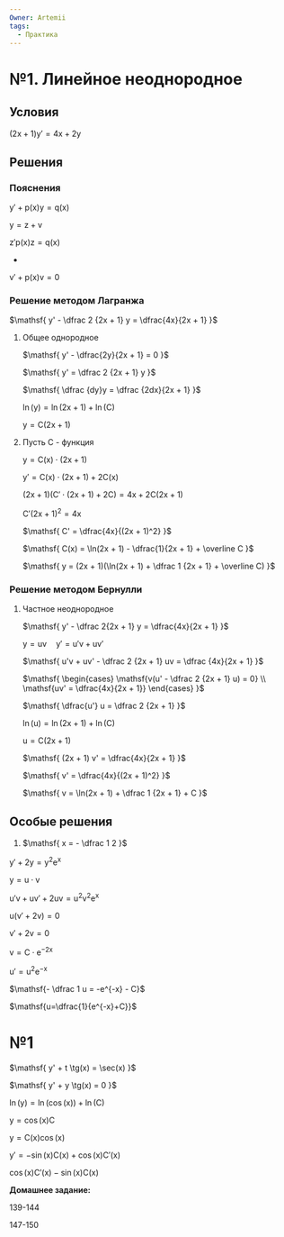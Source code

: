 ```yaml
---
Owner: Artemii
tags:
  - Практика
---
```

# №1. Линейное неоднородное

## Условия

$\mathsf{  
(2x + 1) y' = 4x + 2y  
}$

## Решения

### Пояснения

$\mathsf{  
y' + p(x) y = q(x)  
}$

$\mathsf{  
y = z + v  
}$

$\mathsf{  
z'p(x)z = q(x)  
}$

*

$\mathsf{  
v' + p(x)v = 0  
}$

### Решение методом Лагранжа

$\mathsf{  
y' - \dfrac 2 {2x + 1} y = \dfrac{4x}{2x + 1}  
}$

1. Общее однородное
    
    $\mathsf{  
    y' - \dfrac{2y}{2x + 1} = 0  
    }$
    
    $\mathsf{  
    y' = \dfrac 2 {2x + 1} y  
    }$
    
    $\mathsf{  
    \dfrac {dy}y = \dfrac {2dx}{2x + 1}  
    }$
    
    $\mathsf{  
    \ln(y) = \ln(2x + 1) + \ln(C)  
    }$
    
    $\mathsf{  
    y = C(2x + 1)  
    }$
    
2. Пусть C - функция
    
    $\mathsf{  
    y = C(x) \cdot (2x + 1)  
    }$
    
    $\mathsf{  
    y' = C(x) \cdot (2x + 1) + 2C(x)  
    }$
    
    $\mathsf{  
    (2x + 1)(C' \cdot (2x + 1) + 2C) = 4x + 2C(2x + 1)  
    }$
    
    $\mathsf{  
    C' (2x + 1)^2 = 4x  
    }$
    
    $\mathsf{  
    C' = \dfrac{4x}{(2x + 1)^2}  
    }$
    
    $\mathsf{  
    C(x) = \ln(2x + 1) - \dfrac{1}{2x + 1} + \overline C  
    }$
    
    $\mathsf{  
    y = (2x + 1)(\ln(2x + 1) + \dfrac 1 {2x + 1} + \overline C)  
    }$
    

### Решение методом Бернулли

1. Частное неоднородное
    
    $\mathsf{  
    y' - \dfrac 2{2x + 1} y = \dfrac{4x}{2x + 1}  
    }$
    
    $\mathsf{  
    y = uv \quad y' = u' v + uv'  
    }$
    
    $\mathsf{  
    u'v + uv' - \dfrac 2 {2x + 1} uv = \dfrac {4x}{2x + 1}  
    }$
    
    $\mathsf{  
    \begin{cases}  
    \mathsf{v(u' - \dfrac 2 {2x + 1} u) = 0} \\  
    \mathsf{uv' = \dfrac{4x}{2x + 1}}  
    \end{cases}  
    }$
    
    $\mathsf{  
    \dfrac{u'} u = \dfrac 2 {2x + 1}  
    }$
    
    $\mathsf{  
    \ln(u) = \ln(2x + 1) + \ln(C)  
    }$
    
    $\mathsf{  
    u = C (2x + 1)  
    }$
    
    $\mathsf{  
    (2x + 1) v' = \dfrac{4x}{2x + 1}  
    }$
    
    $\mathsf{  
    v' = \dfrac{4x}{(2x + 1)^2}  
    }$
    
    $\mathsf{  
    v = \ln(2x + 1) + \dfrac 1 {2x + 1} + C  
    }$
    

## Особые решения

1. $\mathsf{  
    x = - \dfrac 1 2  
    }$

  

$\mathsf{y'+2y=y^2 e^x}$

$\mathsf{y=u\cdot v}$

$\mathsf{u'v+uv'+2uv=u^2 v^2 e^x}$

$\mathsf{u(v'+2v) = 0}$

$\mathsf{v'+2v = 0}$

$\mathsf{v = C \cdot e^{-2x}}$

$\mathsf{u'=u^2 e^{-x}}$

$\mathsf{- \dfrac 1 u = -e^{-x} - C}$

$\mathsf{u=\dfrac{1}{e^{-x}+C}}$

  

  

# №1

$\mathsf{  
y' + t \tg(x) = \sec(x)  
}$

$\mathsf{  
y' + y \tg(x) = 0  
}$

$\mathsf{  
\ln(y) = \ln(\cos(x)) + \ln(C)  
}$

$\mathsf{  
y = \cos(x)C  
}$

$\mathsf{  
y = C(x) \cos(x)  
}$

$\mathsf{  
y' = -\sin(x) C(x) + \cos(x) C'(x)  
}$

$\mathsf{  
\cos(x) C'(x) - \sin(x) C(x)  
}$

  

  

**Домашнее задание:**

139-144

147-150